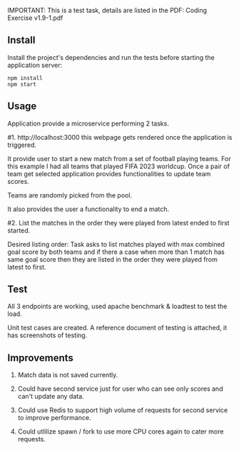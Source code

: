 IMPORTANT:
This is a test task, details are listed in the PDF: Coding Exercise v1.9-1.pdf

Install
-----

Install the project's dependencies and run the tests before starting the
application server:

```
npm install
npm start
```

Usage
-----

Application provide a microservice performing 2 tasks.

#1. http://localhost:3000 this webpage gets rendered once the application is triggered.

It provide user to start a new match from a set of football playing teams. For this example I had all teams that played FIFA 2023 worldcup. Once a pair of team get selected application provides functionalities to update team scores.

Teams are randomly picked from the pool.

It also provides the user a functionality to end a match.

#2. List the matches in the order they were played from latest ended to first started. 

Desired listing order:
Task asks to list matches played with max combined goal score by both teams and if there a case when more than 1 match has same goal score then they are listed in the order they were played from latest to first.

Test
----

All 3 endpoints are working, used apache benchmark & loadtest to test the load.

Unit test cases are created. A reference document of testing is attached, it has screenshots of testing.

Improvements
----
1. Match data is not saved currently.

2. Could have second service just for user who can see only scores and can't update any data.

3. Could use Redis to support high volume of requests for second service to improve performance.

4. Could utlilize spawn / fork to use more CPU cores again to cater more requests.